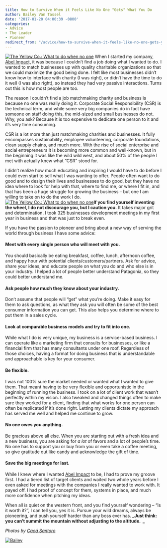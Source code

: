 ```yaml
---
title: How to Survive When it Feels Like No One "Gets" What You Do
author: Bailey Van Tassel
date: '2017-01-20 04:00:39 -0800'
categories:
- Advice
- The Leader
- Pioneer
redirect_from: "/advice/how-to-survive-when-it-feels-like-no-one-gets-your-business/"
---
```


[![The Yellow Co.: What to do when no one ](https://yellow-blog-images.imgix.net/2017/01/Yellow_2015_Dinner-98.jpg)](https://yellow-blog-images.imgix.net/2017/01/Yellow_2015_Dinner-98.jpg) When I started my company, [Abel Impact,](http://www.abelimpact.com/) it was because I couldn’t find a job doing what I wanted to do. I wanted to match businesses up with quality charitable organizations so that we could maximize the good being done. I felt like most businesses didn’t know how to interface with charity (I was right), or didn’t have the time to do it well (I was also right), so instead they had very passive interactions. Turns out this is how most people are too.

The reason I couldn’t find a job matchmaking charity and business is because no one was really doing it. Corporate Social Responsibility (CSR) is the technical term, and while some very big companies do in fact have someone on staff doing this, the mid-sized and small businesses do not. Why, you ask? Because it is too expensive to dedicate one person to it and it’s very time consuming.

CSR is a lot more than just matchmaking charities and businesses. It fully encompasses sustainability, employee volunteering, corporate foundations, clean supply chains, and much more. With the rise of social enterprise and social entrepreneurs it is becoming more common and well-known, but in the beginning it was like the wild wild west, and about 50% of the people I met with actually knew what “CSR” stood for.

I didn’t realize how much educating and inspiring I would have to do before I could even start to sell what I was wanting to offer. People often want to do good and to design their lives and businesses to do good, but they have no idea where to look for help with that, where to find me, or where I fit in, and that has been a huge struggle for growing the business – but one I am willing to take on to do the work I do.[![The Yellow Co.: What to do when no one ](https://yellow-blog-images.imgix.net/2017/01/Yellow_2015_Dinner-97.jpg)](https://yellow-blog-images.imgix.net/2017/01/Yellow_2015_Dinner-97.jpg)**If you find yourself inventing the wheel, I do not discourage you, but I caution you.** It takes major grit and determination. I took 325 businesses development meetings in my first year in business and that was just to break even.

If you have the passion to pioneer and bring about a new way of serving the world through business I have some advice:

#### Meet with every single person who will meet with you.

You should basically be eating breakfast, coffee, lunch, afternoon coffee, and happy hour with potential clients/customers/partners. Ask for advice, share your ideas, and educate people on what you do and who else is in your industry. I helped a lot of people better understand Patagonia, so they could better understand me.

#### Ask people how much they know about your industry.

Don’t assume that people will “get” what you’re doing. Make it easy for them to ask questions, as what they ask you will often be some of the best consumer information you can get. This also helps you determine where to put them in a sales cycle.

#### Look at comparable business models and try to fit into one.

While what I do is very unique, my business is a service-based business. I can operate like a marketing firm that consults for businesses, or like a financial firm that has many consultants under one roof. Regardless of those choices, having a format for doing business that is understandable and approachable is key for your consumer.

#### Be flexible.

I was not 100% sure the market needed or wanted what I wanted to give them. That meant having to be very flexible and opportunistic in the beginning of running the business. I took on a lot of client work that wasn’t perfectly within my vision. I also tweaked and changed things often to make sure they worked for a client, finding that what works for one person can often be replicated if it’s done right. Letting my clients dictate my approach has served me well and helped me continue to grow.

#### No one owes you anything.

Be gracious above all else. When you are starting out with a fresh idea and a new business, you are asking for _a lot_ of favors and a lot of people’s time. No one has to support you or buy from you or even take a coffee meeting, so give gratitude out like candy and acknowledge the gift of time.

#### Save the big meetings for last.

While I knew where I wanted [Abel Impact](http://www.abelimpact.com/) to be, I had to prove my groove first. I had a tiered list of target clients and waited two whole years before I even asked for meetings with the companies I really wanted to work with. It payed off. I had proof of concept for them, systems in place, and much more confidence when pitching my ideas.

When all is quiet on the western front, and you find yourself wondering – “Is it worth it?”, I can tell you, yes it is. Pursue your wild dreams, always be pioneering, and push yourself harder than any boss ever has. **_Just think: you can’t summit the mountain without adjusting to the altitude.  _**

_Photos by [Cacá Santoro](http://cacasantoro.com/)_

[![Bailey](https://yellow-blog-images.imgix.net/2016/04/Baylie.jpg)](http://www.abelimpact.com/)
